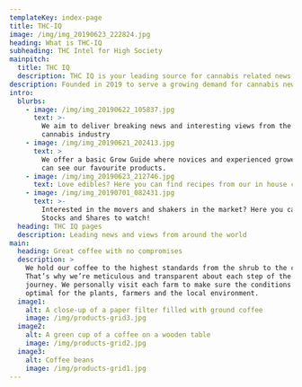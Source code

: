```yaml
---
templateKey: index-page
title: THC-IQ
image: /img/img_20190623_222824.jpg
heading: What is THC-IQ
subheading: THC Intel for High Society
mainpitch:
  title: THC IQ
  description: THC IQ is your leading source for cannabis related news and views
description: Founded in 2019 to serve a growing demand for cannabis news and views
intro:
  blurbs:
    - image: /img/img_20190622_105837.jpg
      text: >-
        We aim to deliver breaking news and interesting views from the global
        cannabis industry 
    - image: /img/img_20190621_202413.jpg
      text: >
        We offer a basic Grow Guide where novices and experienced growers alike 
        can see our favourite products. 
    - image: /img/img_20190623_212746.jpg
      text: Love edibles? Here you can find recipes from our in house chefs
    - image: /img/img_20190701_082431.jpg
      text: >-
        Interested in the movers and shakers in the market? Here you can see our
        Stocks and Shares to watch! 
  heading: THC IQ pages
  description: Leading news and views from around the world
main:
  heading: Great coffee with no compromises
  description: >
    We hold our coffee to the highest standards from the shrub to the cup.
    That’s why we’re meticulous and transparent about each step of the coffee’s
    journey. We personally visit each farm to make sure the conditions are
    optimal for the plants, farmers and the local environment.
  image1:
    alt: A close-up of a paper filter filled with ground coffee
    image: /img/products-grid3.jpg
  image2:
    alt: A green cup of a coffee on a wooden table
    image: /img/products-grid2.jpg
  image3:
    alt: Coffee beans
    image: /img/products-grid1.jpg
---
```


